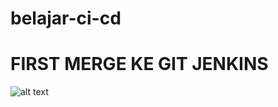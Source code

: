 # belajar-ci-cd
# FIRST MERGE KE GIT JENKINS
![alt text](https://akcdn.detik.net.id/visual/2020/03/20/9a18803f-38e0-4927-b067-a079f59083b5_11.jpeg?w=480&q=90)